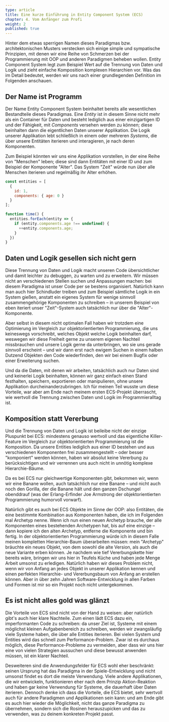 ```yaml
---
type: article
title: Eine kurze Einführung in Entity Component System (ECS)
chapter: 4. Vom Anfänger zum Profi
weight: 2
published: true
---
```


Hinter dem etwas sperrigen Namen dieses Paradigmas bzw. architektonischen Musters verstecken sich einige simple und sympatische Prinzipien, mit denen wir eine Reihe von Schmerzen bei der Programmierung mit OOP und anderen Paradigmen beheben wollen. Entity Component System legt zum Beispiel Wert auf die Trennung von Daten und Logik und zieht einfache Komposition komplexen Hierarchien vor. Was das im Detail bedeutet, werden wir uns nach einer grundlegenden Definition im Folgenden anschauen.

## Der Name ist Programm

Der Name Entity Component System beinhaltet bereits alle wesentlichen Bestandteile dieses Paradigmas. Eine *Entity* ist in diesem Sinne nicht mehr als ein Container für Daten und besteht lediglich aus einer einzigartigen ID und der Fähigkeit, mit *Components* versehen werden zu können; diese beinhalten dann die eigentlichen Daten unserer Applikation. Die Logik unserer Applikation lebt schließlich in einem oder mehreren *Systems*,  die über unsere Entitäten iterieren und interagieren, je nach deren Komponenten.

Zum Beispiel könnten wir uns eine Applikation vorstellen, in der eine Reihe von "Menschen" leben; diese sind dann Entitäten mit einer ID und zum Beispiel der Komponente "Alter". Das System "Zeit" würde nun über alle Menschen iterieren und regelmäßig ihr Alter erhöhen.

```js
const entities = [
  {
    id: 1,
    components: { age: 0 }
  }
];

function time() {
  entities.forEach(entity => {
    if (entity.components.age !== undefined) {
      ++entity.components.age;
    }
  })
}
```

## Daten und Logik gesellen sich nicht gern

Diese Trennung von Daten und Logik macht unseren Code übersichtlicher und damit leichter zu debuggen, zu warten und zu erweitern. Wir müssen nicht an verschiedenen Stellen suchen und Anpassungen machen: bei diesem Paradigma ist unser Code per se bestens organisiert. Natürlich kann man auch hier Schindluder treiben und zum Beispiel sämtliche Logik in ein System gießen, anstatt ein eigenes System für wenige sinnvoll zusammengehörige Komponenten zu schreiben – in unserem Beispiel von eben iteriert unser "Zeit"-System auch tatsächlich nur über die "Alter"-Komponente.

Aber selbst in diesem nicht optimalen Fall haben wir trotzdem eine Optimierung im Vergleich zur objektorientierten Programmierung, die uns keineswegs vorschreibt, welches Objekt welche Logik beinhalten darf, weswegen wir diese Freiheit gerne zu unserem eigenen Nachteil missbrauchen und unsere Logik gerne da unterbringen, wo sie uns gerade sinnvoll erscheint – und wir dann erst nach ewigem Suchen in einem halben Dutzend Objekten den Code wiederfinden, den wir bei einem Bugfix oder einer Erweiterung suchen.

Und da die Daten, mit denen wir arbeiten, tatsächlich auch nur Daten sind und keinerlei Logik beinhalten, können wir ganz einfach einen Stand festhalten, speichern, exportieren oder manipulieren, ohne unsere Applikation durcheinanderzubringen. Ich für meinen Teil wusste um diese Vorteile, war aber am Ende nach meinem ersten ECS-Projekt überrascht, wie wertvoll die Trennung zwischen Daten und Logik im Programmieralltag ist.

## Komposition statt Vererbung

Und die Trennung von Daten und Logik ist beileibe nicht der einzige Pluspunkt bei ECS: mindestens genauso wertvoll und das eigentliche Killer-Feature im Vergleich zur objektorientierten Programmierung ist die Komposition. Da unsere Entities lediglich aus einer ID bestehen und aus verschiedenen Komponenten frei zusammengestellt – oder besser "komponiert" werden können, haben wir absolut keine Vererbung zu berücksichtigen und wir verrennen uns auch nicht in unnötig komplexe Hierarchie-Bäume.

Da es bei ECS nur gleichwertige Komponenten gibt, bekommen wir, wenn wir eine Banane wollen, auch tatsächlich nur eine Banane – und nicht auch noch den Gorilla, der die Banane hält und den ganzen Dschungel obenddrauf (was der Erlang-Erfinder Joe Armstrong der objektorientierten Programmierung humorvoll vorwarf).

Natürlich gibt es auch bei ECS Objekte im Sinne der OOP: also Entitäten, die eine bestimmte Kombination aus Komponenten haben, die ich im Folgenden mal Archetyp nenne. Wenn ich nun einen neuen Archetyp brauche, der alle Komponenten eines bestehenden Archetypen hat, bis auf eine einzige – dann kopiere ich den alten Archetyp, entferne die Komponente und bin fertig. In der objektorientierten Programmierung würde ich in diesem Falle meinen kompletten Hierarchie-Baum überarbeiten müssen: mein "Archetyp" bräuchte ein neues Objekt, von dem sowohl die alte Version, als auch die neue Variante erben können. Je nachdem wie tief Vererbungskette hier bereits wäre, bringen wir uns hier in Teufels Küche und haben jede Menge Arbeit umsonst zu erledigen. Natürlich haben wir dieses Problem nicht, wenn wir von Anfang an jedes Objekt in unserer Applikation kennen und einen perfekten Hierarchie- und Vererbungsbaum von Anfang an erstellen können. Aber in über zehn Jahren Software-Entwicklung in allen Farben und Formen ist mir so ein Projekt noch nicht untergekommen.

## Es ist nicht alles gold was glänzt

Die Vorteile von ECS sind nicht von der Hand zu weisen: aber natürlich gibt's auch hier klare Nachteile. Zum einen lädt ECS dazu ein, imperformanten Code zu schreiben: da unser Ziel ist, Systeme mit einem möglichst kleinen Aufgabenbereich zu schreiben, werden wir zwangsläufig viele Systeme haben, die über alle Entities iterieren. Bei vielen System und Entities wird das schnell zum Performance-Problem. Zwar ist es durchaus möglich, diese Performance-Probleme zu vermeiden, aber dass wir uns hier eine von vielen Strategien aussuchen und diese bewusst anwenden müssen, ist ein klarer Nachteil.

Desweiteren sind die Anwendungsfelder für ECS wohl eher beschränkt: seinen Ursprung hat das Paradigma in der Spiele-Entwicklung und nicht umsonst findet es dort die meiste Verwendung. Viele andere Applikationen, die wir entwickeln, funktionieren eher nach dem Prinzip Aktion-Reaktion und haben gar keine Verwendung für Systeme, die dauerhaft über Daten iterieren. Dennoch denke ich dass die Vorteile, die ECS bietet, sehr wertvoll auch für andere Paradigmen und Applikationen sein kann: und am Ende gibt es auch hier wieder die Möglichkeit, nicht das ganze Paradigma zu übernehmen, sondern sich die Rosinen herauszupicken und das zu verwenden, was zu deinem konkreten Projekt passt.


